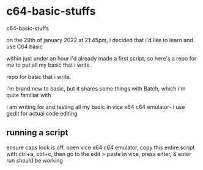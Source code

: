 # c64-basic-stuffs

c64-basic-stuffs

on the 29th of january 2022 at 21:45pm, i decided that i'd like to learn and use C64 basic

within just under an hour i'd already made a first script, so here's a repo for me to put all my basic that i write

repo for basic that i write.

i'm brand new to basic, but it shares some things with Batch, which i'm quite familiar with

i am writing for and testing all my basic in vice x64 c64 emulator- i use gedit for actual code editing

## running a script
ensure caps lock is off, 
open vice x64 c64 emulator, 
copy this entire script with ctrl+a, ctrl+c, 
then go to the edit > paste in vice, 
press enter, & enter run
should be working

